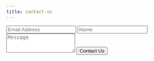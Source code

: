 ```yaml
---
title: contact-us
---
```


<form id="contactForm" role="form">
    <input class="form-control" id="email" name="email" placeholder="Email Address" aria-label="Email Adress" />
    <input class="form-control" id="name" name="name" placeholder="Name" aria-label="Name" />
    <textarea class="form-control" id="message" name="message" placeholder="Message" rows="3" aria-label="Message"></textarea>
    <button class="btn btn-primary" id="contactButton" type="submit">Contact Us</button>
</form>
